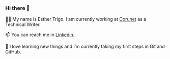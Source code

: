 ### Hi there 👋

:woman_office_worker: My name is Esther Trigo. I am currently working at [Corunet](https://coru.net/) as a Technical Writer.

📫 You can reach me in [Linkedin](https://www.linkedin.com/in/esthertrigo/).

🌱 I love learning new things and I’m currently taking my first steps in Git and GitHub.

